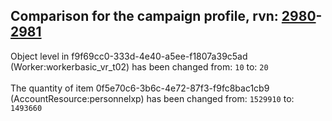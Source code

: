 ## Comparison for the campaign profile, rvn: [2980](https://github.com/PRO100KatYT/FortniteProfileRevisions/tree/main/profiles/campaign/2980%20campaign.json)-[2981](https://github.com/PRO100KatYT/FortniteProfileRevisions/tree/main/profiles/campaign/2981%20campaign.json)

Object level in f9f69cc0-333d-4e40-a5ee-f1807a39c5ad (Worker:workerbasic_vr_t02) has been changed from: `10` to: `20`
<br><br>
The quantity of item 0f5e70c6-3b6c-4e72-87f3-f9fc8bac1cb9 (AccountResource:personnelxp) has been changed from: `1529910` to: `1493660`
<br><br>
